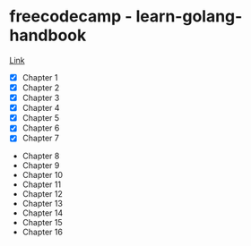 # freecodecamp - learn-golang-handbook

[Link](https://www.freecodecamp.org/news/learn-golang-handbook)

- [x] Chapter 1
- [x] Chapter 2
- [x] Chapter 3
- [x] Chapter 4
- [x] Chapter 5
- [x] Chapter 6
- [x] Chapter 7
- Chapter 8
- Chapter 9
- Chapter 10
- Chapter 11
- Chapter 12
- Chapter 13
- Chapter 14
- Chapter 15
- Chapter 16
